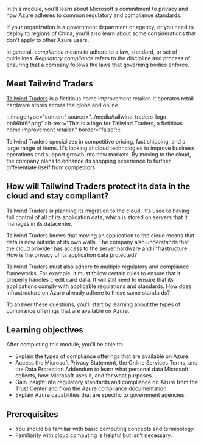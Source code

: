 In this module, you'll learn about Microsoft's commitment to privacy and how Azure adheres to common regulatory and compliance standards.

If your organization is a government department or agency, or you need to deploy to regions of China, you'll also learn about some considerations that don't apply to other Azure users.

In general, *compliance* means to adhere to a law, standard, or set of guidelines. *Regulatory compliance* refers to the discipline and process of ensuring that a company follows the laws that governing bodies enforce.

## Meet Tailwind Traders

[Tailwind Traders](https://www.tailwindtraders.com/?azure-portal=true) is a fictitious home improvement retailer. It operates retail hardware stores across the globe and online.

:::image type="content" source="../media/tailwind-traders-logo-bb86bf6f.png" alt-text="This is a logo for Tailwind Traders, a fictitious home improvement retailer." border="false":::


Tailwind Traders specializes in competitive pricing, fast shipping, and a large range of items. It's looking at cloud technologies to improve business operations and support growth into new markets. By moving to the cloud, the company plans to enhance its shopping experience to further differentiate itself from competitors.

## How will Tailwind Traders protect its data in the cloud and stay compliant?

Tailwind Traders is planning its migration to the cloud. It's used to having full control of all of its application data, which is stored on servers that it manages in its datacenter.

Tailwind Traders knows that moving an application to the cloud means that data is now outside of its own walls. The company also understands that the cloud provider has access to the server hardware and infrastructure. How is the privacy of its application data protected?

Tailwind Traders must also adhere to multiple regulatory and compliance frameworks. For example, it must follow certain rules to ensure that it properly handles credit card data. It will still need to ensure that its applications comply with applicable regulations and standards. How does infrastructure on Azure already adhere to these same standards?

To answer these questions, you'll start by learning about the types of compliance offerings that are available on Azure.

## Learning objectives

After completing this module, you'll be able to:

 -  Explain the types of compliance offerings that are available on Azure.
 -  Access the Microsoft Privacy Statement, the Online Services Terms, and the Data Protection Addendum to learn what personal data Microsoft collects, how Microsoft uses it, and for what purposes.
 -  Gain insight into regulatory standards and compliance on Azure from the Trust Center and from the Azure compliance documentation.
 -  Explain Azure capabilities that are specific to government agencies.

## Prerequisites

 -  You should be familiar with basic computing concepts and terminology.
 -  Familiarity with cloud computing is helpful but isn't necessary.
